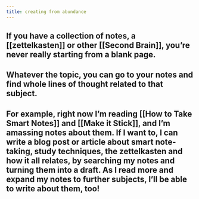 ```yaml
---
title: creating from abundance
---
```


## If you have a collection of notes, a [[zettelkasten]] or other [[Second Brain]], you’re never really starting from a blank page.
## Whatever the topic, you can go to your notes and find whole lines of thought related to that subject.
## For example, right now I’m reading [[How to Take Smart Notes]] and [[Make it Stick]], and I’m amassing notes about them. If I want to, I can write a blog post or article about smart note-taking, study techniques, the zettelkasten and how it all relates, by searching my notes and turning them into a draft. As I read more and expand my notes to further subjects, I’ll be able to write about them, too!
##
